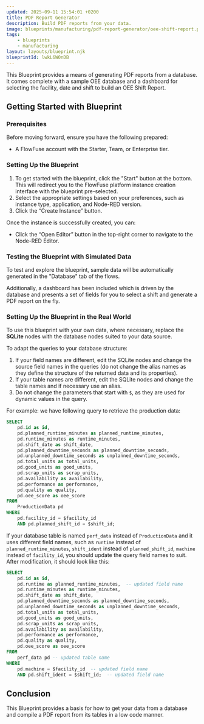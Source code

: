 ```yaml
---
updated: 2025-09-11 15:54:01 +0200
title: PDF Report Generator
description: Build PDF reports from your data.
image: blueprints/manufacturing/pdf-report-generator/oee-shift-report.png
tags:
    - blueprints
    - manufacturing
layout: layouts/blueprint.njk
blueprintId: lwkL6W0nDB
---
```


This Blueprint provides a means of generating PDF reports from a database.  It comes complete with a sample OEE database and a dashboard for selecting the facility, date and shift to build an OEE Shift Report.

## Getting Started with Blueprint

### Prerequisites

Before moving forward, ensure you have the following prepared:

- A FlowFuse account with the Starter, Team, or Enterprise tier.

### Setting Up the Blueprint

1. To get started with the blueprint, click the "Start" button at the bottom. This will redirect you to the FlowFuse platform instance creation interface with the blueprint pre-selected.
2. Select the appropriate settings based on your preferences, such as instance type, application, and Node-RED version.
3. Click the “Create Instance” button.

Once the instance is successfully created, you can:

- Click the “Open Editor” button in the top-right corner to navigate to the Node-RED Editor.

### Testing the Blueprint with Simulated Data  

To test and explore the blueprint, sample data will be automatically generated in the "Database" tab of the flows.

Additionally, a dashboard has been included which is driven by the database and presents a set of fields for you to select a shift and generate a PDF report on the fly.

### Setting Up the Blueprint in the Real World

To use this blueprint with your own data, where necessary, replace the **SQLite** nodes with the database nodes suited to your data source.

To adapt the queries to your database structure:  

1. If your field names are different, edit the SQLite nodes and change the source field names in the queries (do not change the alias names as they define the structure of the returned data and its properties).
2. If your table names are different, edit the SQLite nodes and change the table names and if necessary use an alias.
3. Do not change the parameters that start with `$`, as they are used for dynamic values in the query.

For example: we have following query to retrieve the production data:

```sql
SELECT
    pd.id as id,
    pd.planned_runtime_minutes as planned_runtime_minutes,
    pd.runtime_minutes as runtime_minutes,
    pd.shift_date as shift_date,
    pd.planned_downtime_seconds as planned_downtime_seconds,
    pd.unplanned_downtime_seconds as unplanned_downtime_seconds,
    pd.total_units as total_units,
    pd.good_units as good_units,
    pd.scrap_units as scrap_units,
    pd.availability as availability,
    pd.performance as performance,
    pd.quality as quality,
    pd.oee_score as oee_score
FROM
    ProductionData pd
WHERE
    pd.facility_id = $facility_id
    AND pd.planned_shift_id = $shift_id;
```

If your database table is named `perf_data` instead of `ProductionData` and it uses different field names, such as `runtime` instead of `planned_runtime_minutes`, `shift_ident` instead of `planned_shift_id`, `machine` instead of `facility_id`, you should update the query field names to suit.
After modification, it should look like this:

```sql
SELECT
    pd.id as id,
    pd.runtime as planned_runtime_minutes,  -- updated field name
    pd.runtime_minutes as runtime_minutes,
    pd.shift_date as shift_date,
    pd.planned_downtime_seconds as planned_downtime_seconds,
    pd.unplanned_downtime_seconds as unplanned_downtime_seconds,
    pd.total_units as total_units,
    pd.good_units as good_units,
    pd.scrap_units as scrap_units,
    pd.availability as availability,
    pd.performance as performance,
    pd.quality as quality,
    pd.oee_score as oee_score
FROM
    perf_data pd -- updated table name
WHERE
    pd.machine = $facility_id  -- updated field name
    AND pd.shift_ident = $shift_id;  -- updated field name
```

## Conclusion

This Blueprint provides a basis for how to get your data from a database and compile a PDF report from its tables in a low code manner.
